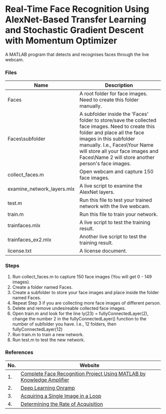 # Real-Time Face Recognition Using AlexNet-Based Transfer Learning and Stochastic Gradient Descent with Momentum Optimizer
A MATLAB program that detects and recognises faces through the live webcam.

### Files
| Name                   | Description                                                                            |
|------------------------|----------------------------------------------------------------------------------------|
| Faces                  | A root folder for face images. Need to create this folder manually. |
| Faces\subfolder        | A subfolder inside the 'Faces' folder to store/save the collected face images. Need to create this folder and place all the face images in this subfolder manually. I.e., Faces\Your Name will store all your face images and Faces\Name 2 will store another person's face images. |                     
| collect_faces.m        | Open webcam and capture 150 face images.                                                         |
| examine_network_layers.mlx | A live script to examine the AlexNet layers.      |
| test.m   | Run this file to test your trained network with the live webcam.                  |
| train.m         | Run this file to train your network.                                                        |
| trainfaces.mlx               | A live script to test the training result.                                                                        |
| trainfaces_ex2.mlx               | Another live script to test the training result.                                                      |
| license.txt            | A license document.                                                                    |

### Steps
1. Run collect_faces.m to capture 150 face images (You will get 0 - 149 images).
2. Create a folder named Faces.
3. Create a subfolder to store your face images and place inside the folder named Faces. 
4. Repeat Step 3 if you are collecting more face images of different person.
5. Delete and remove undesireable collected face images.
6. Open train.m and look for the line ly(23) = fullyConnectedLayer(2), change the number 2 in the fullyConnectedLayer() function to the number of subfolder you have. I.e., 12 folders, then fullyConnectedLayer(12) 
7. Run train.m to train a new network.
8. Run test.m to test the new network.

### References
|No.| Website                                                                                                             |
|---|---------------------------------------------------------------------------------------------------------------------|
| 1.| [Complete Face Recognition Project Using MATLAB by Knowledge Amplifier](https://youtu.be/BU4NHgxPyLE)               |
| 2.| [Deep Learning Onramp](https://www.mathworks.com/learn/tutorials/deep-learning-onramp.html)                         |
| 3.| [Acquiring a Single Image in a Loop](https://www.mathworks.com/help/imaq/acquiring-a-single-image-in-a-loop.html)   |
| 4.| [Determining the Rate of Acquisition](https://www.mathworks.com/help/imaq/determining-the-rate-of-acquisition.html) |
